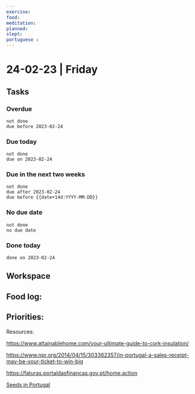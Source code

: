 ```yaml
---
exercise: 
food:
meditation:
planned:
slept:
portuguese :
---
```


# 24-02-23 | Friday

## Tasks
### Overdue
```tasks
not done
due before 2023-02-24
```

### Due today
```tasks
not done
due on 2023-02-24
```

### Due in the next two weeks
```tasks
not done
due after 2023-02-24
due before {{date+14d:YYYY-MM-DD}}
```

### No due date
```tasks
not done
no due date
```

### Done today
```tasks
done on 2023-02-24
```

## Workspace


Food log:
- 

Priorities:
- 

Resources:

https://www.attainablehome.com/your-ultimate-guide-to-cork-insulation/

https://www.npr.org/2014/04/15/303362357/in-portugal-a-sales-receipt-may-be-your-ticket-to-win-big



https://faturas.portaldasfinancas.gov.pt/home.action

[Seeds in Portugal](https://www.sementesvivas.bio/pt/41-adubos-verdes)